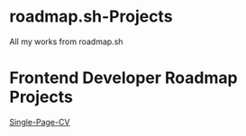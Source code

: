 # roadmap.sh-Projects
All my works from roadmap.sh
# Frontend Developer Roadmap Projects
[Single-Page-CV](https://roadmap.sh/projects/single-page-cv)

